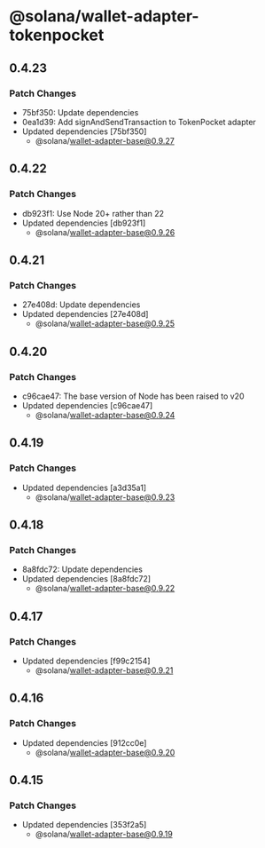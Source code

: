 # @solana/wallet-adapter-tokenpocket

## 0.4.23

### Patch Changes

- 75bf350: Update dependencies
- 0ea1d39: Add signAndSendTransaction to TokenPocket adapter
- Updated dependencies [75bf350]
    - @solana/wallet-adapter-base@0.9.27

## 0.4.22

### Patch Changes

- db923f1: Use Node 20+ rather than 22
- Updated dependencies [db923f1]
    - @solana/wallet-adapter-base@0.9.26

## 0.4.21

### Patch Changes

- 27e408d: Update dependencies
- Updated dependencies [27e408d]
    - @solana/wallet-adapter-base@0.9.25

## 0.4.20

### Patch Changes

- c96cae47: The base version of Node has been raised to v20
- Updated dependencies [c96cae47]
    - @solana/wallet-adapter-base@0.9.24

## 0.4.19

### Patch Changes

- Updated dependencies [a3d35a1]
    - @solana/wallet-adapter-base@0.9.23

## 0.4.18

### Patch Changes

- 8a8fdc72: Update dependencies
- Updated dependencies [8a8fdc72]
    - @solana/wallet-adapter-base@0.9.22

## 0.4.17

### Patch Changes

- Updated dependencies [f99c2154]
    - @solana/wallet-adapter-base@0.9.21

## 0.4.16

### Patch Changes

- Updated dependencies [912cc0e]
    - @solana/wallet-adapter-base@0.9.20

## 0.4.15

### Patch Changes

- Updated dependencies [353f2a5]
    - @solana/wallet-adapter-base@0.9.19
